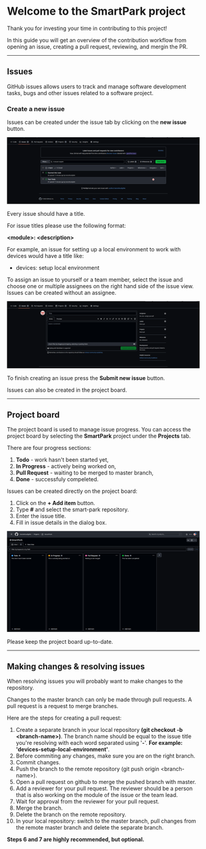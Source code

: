 # Welcome to the SmartPark project

Thank you for investing your time in contributing to this project!

In this guide you will get an overview of the contribution workflow from opening an issue, creating a pull request, reviewing, and mergin the PR.

---

## Issues

GitHub issues allows users to track and manage software development tasks, bugs and other issues related to a software project.

### Create a new issue

Issues can be created under the issue tab by clicking on the **new issue** button.

![New Issue](images/create_an_issue_1.png)

Every issue should have a title.

For issue titles please use the following format:

**\<module\>: \<description\>**

For example, an issue for setting up a local environment to work with devices would have a title like:
- devices: setup local environment

To assign an issue to yourself or a team member, select the issue and choose one or multiple assignees on the right hand side of the issue view.
Issues can be created without an assignee.

![Issue View](images/create_an_issue_2.png)

To finish creating an issue press the **Submit new issue** button.

Issues can also be created in the project board.

---

## Project board

The project board is used to manage issue progress. You can access the project board by selecting the **SmartPark** project under the **Projects** tab.

There are four progress sections:

1. **Todo** 	    - work hasn't been started yet, 
2. **In Progress**  - actively being worked on,
3. **Pull Request** - waiting to be merged to master branch,
4. **Done**		    - successfuly compeleted.

Issues can be created directly on the project board: 
1. Click on the **+ Add item** button.
2. Type **#** and select the smart-park repository.
3. Enter the issue title.
4. Fill in issue details in the dialog box.

![Project board](images/project_board.png)

Please keep the project board up-to-date.

---

## Making changes & resolving issues

When resolving issues you will probably want to make changes to the repository.

Changes to the master branch can only be made through pull requests. A pull request is a request to merge branches.

Here are the steps for creating a pull request:
1. Create a separate branch in your local repository **(git checkout -b \<branch-name\>)**. The branch name should be equal to the issue title you're resolving with each word separated using '**-**'. **For example: 'devices-setup-local-environment'**.
2. Before commiting any changes, make sure you are on the right branch.
3. Commit changes.
4. Push the branch to the remote repository (git push origin \<branch-name\>).
5. Open a pull request on github to merge the pushed branch with master.
6. Add a reviewer for your pull request. The reviewer should be a person that is also working on the module of the issue or the team lead.
7. Wait for approval from the reviewer  for your pull request.
8. Merge the branch.
9. Delete the branch on the remote repository.
10. In your local repository: switch to the master branch, pull changes from the remote master branch and delete the separate branch.

**Steps 6 and 7 are highly recommended, but optional.**


